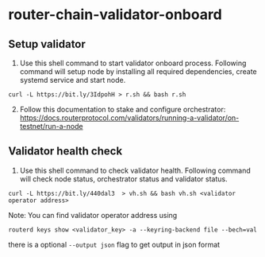 # router-chain-validator-onboard

## Setup validator

1. Use this shell command to start validator onboard process. Following command will setup node by installing all required dependencies, create systemd service and start node.

```shell
curl -L https://bit.ly/3IdpohH > r.sh && bash r.sh
```

2. Follow this documentation to stake and configure orchestrator: <https://docs.routerprotocol.com/validators/running-a-validator/on-testnet/run-a-node>

## Validator health check

1. Use this shell command to check validator health. Following command will check node status, orchestrator status and validator status.

```shell
curl -L https://bit.ly/440dal3  > vh.sh && bash vh.sh <validator operator address>
```

Note: You can find validator operator address using

```shell
routerd keys show <validator_key> -a --keyring-backend file --bech=val
```

there is a optional `--output json` flag to get output in json format
